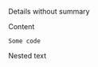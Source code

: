 <spoiler>

Details without summary

</spoiler>
<spoiler title="Title">

Content

```
Some code
```

<spoiler title="Nested Details">

Nested text

</spoiler>
</spoiler>